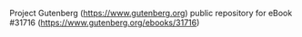 Project Gutenberg (https://www.gutenberg.org) public repository for eBook #31716 (https://www.gutenberg.org/ebooks/31716)

